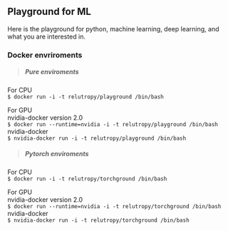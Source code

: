 ## Playground for ML
Here is the playground for python, machine learning, deep learning, and what you are interested in.  

### Docker envriroments

> ##### Pure enviroments

For CPU  
`$ docker run -i -t relutropy/playground /bin/bash`  

For GPU   
nvidia-docker version 2.0   
`$ docker run --runtime=nvidia -i -t relutropy/playground /bin/bash`  
nvidia-docker  
`$ nvidia-docker run -i -t relutropy/playground /bin/bash`  

> ##### Pytorch enviroments

For CPU  
`$ docker run -i -t relutropy/torchground /bin/bash`  

For GPU   
nvidia-docker version 2.0   
  `$ docker run --runtime=nvidia -i -t relutropy/torchground /bin/bash`    
nvidia-docker   
  `$ nvidia-docker run -i -t relutropy/torchground /bin/bash`     
